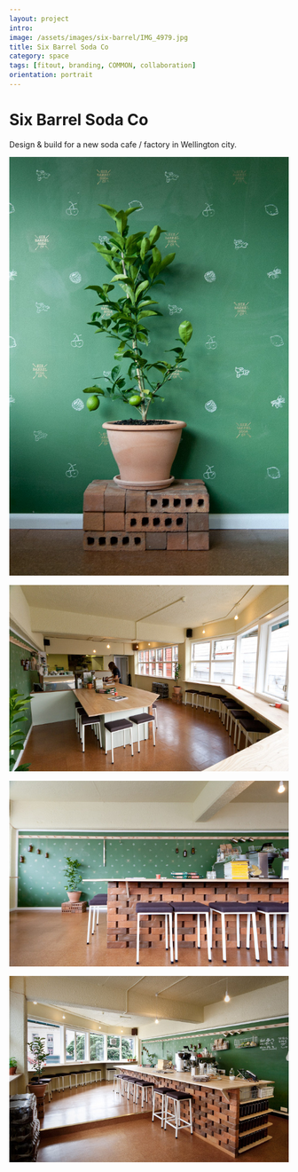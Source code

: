 ```yaml
---
layout: project
intro: 
image: /assets/images/six-barrel/IMG_4979.jpg
title: Six Barrel Soda Co
category: space
tags: [fitout, branding, COMMON, collaboration]
orientation: portrait
---
```


# Six Barrel Soda Co

Design & build for a new soda cafe / factory in Wellington city.

![](/assets/images/six-barrel/IMG_4979.jpg)

![](/assets/images/six-barrel/IMG_5023.jpg)

![](/assets/images/six-barrel/IMG_5028.jpg)

![](/assets/images/six-barrel/IMG_5051.jpg)

